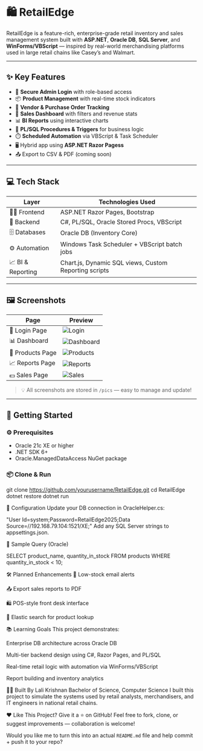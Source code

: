 # 🛍️ RetailEdge

RetailEdge is a feature-rich, enterprise-grade retail inventory and sales management system built with **ASP.NET**, **Oracle DB**, **SQL Server**, and **WinForms/VBScript** — inspired by real-world merchandising platforms used in large retail chains like Casey’s and Walmart.

---

## ✨ Key Features

- 🔐 **Secure Admin Login** with role-based access
- 📦 **Product Management** with real-time stock indicators
- 📑 **Vendor & Purchase Order Tracking**
- 🧾 **Sales Dashboard** with filters and revenue stats
- 📊 **BI Reports** using interactive charts
- 🧠 **PL/SQL Procedures & Triggers** for business logic
- ⏱️ **Scheduled Automation** via VBScript & Task Scheduler
- 🖥️ Hybrid app using **ASP.NET Razor Pagess**
- 📤 Export to CSV & PDF (coming soon)

---

## 💻 Tech Stack

| Layer               | Technologies Used                                                             |
|---------------------|--------------------------------------------------------------------------------|
| 👨‍💻 Frontend        | ASP.NET Razor Pages, Bootstrap                                   |
| 🧠 Backend         | C#, PL/SQL, Oracle Stored Procs, VBScript                               |
| 🗄️ Databases        | Oracle DB (Inventory Core)               |                                |
| ⚙️ Automation       | Windows Task Scheduler + VBScript batch jobs                                  |
| 📈 BI & Reporting   | Chart.js, Dynamic SQL views, Custom Reporting scripts                         |

---

## 🖼️ Screenshots

| Page             | Preview                                   |
|------------------|--------------------------------------------|
| 🔐 Login Page     | ![Login](./pics/login.png)                |
| 📊 Dashboard      | ![Dashboard](./pics/dashboard.png)         |
| 🛒 Products Page  | ![Products](./pics/products.png)           |
| 📈 Reports Page   | ![Reports](./pics/report.png)              |
| 💵 Sales Page     | ![Sales](./pics/sales.png)                 |

> 💡 All screenshots are stored in `/pics` — easy to manage and update!

---

## 🚀 Getting Started

### ⚙️ Prerequisites

- Oracle 21c XE or higher
- .NET SDK 6+
- Oracle.ManagedDataAccess NuGet package

### 📦 Clone & Run

git clone https://github.com/yourusername/RetailEdge.git
cd RetailEdge
dotnet restore
dotnet run


🔧 Configuration
Update your DB connection in OracleHelper.cs:

"User Id=system;Password=RetailEdge2025;Data Source=//192.168.79.104:1521/XE;"
Add any SQL Server strings to appsettings.json.

🧪 Sample Query (Oracle)

SELECT product_name, quantity_in_stock
FROM products
WHERE quantity_in_stock < 10;




🛠 Planned Enhancements
🔔 Low-stock email alerts

📤 Export sales reports to PDF

🛍️ POS-style front desk interface

🔎 Elastic search for product lookup



📚 Learning Goals
This project demonstrates:

Enterprise DB architecture across Oracle DB

Multi-tier backend design using C#, Razor Pages, and PL/SQL

Real-time retail logic with automation via WinForms/VBScript

Report building and inventory analytics


👨‍💼 Built By
Lali Krishnan
Bachelor of Science, Computer Science
I built this project to simulate the systems used by retail analysts, merchandisers, and IT engineers in national retail chains.

❤️ Like This Project?
Give it a ⭐ on GitHub!
Feel free to fork, clone, or suggest improvements — collaboration is welcome!

Would you like me to turn this into an actual `README.md` file and help commit + push it to your repo?

